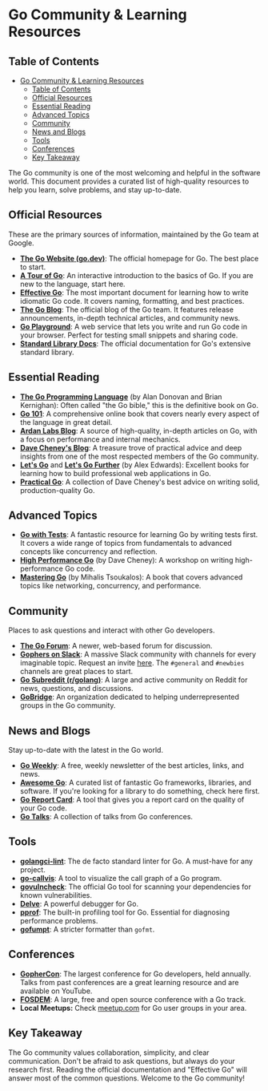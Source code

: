 # Go Community & Learning Resources

## Table of Contents
- [Go Community \& Learning Resources](#go-community--learning-resources)
  - [Table of Contents](#table-of-contents)
  - [Official Resources](#official-resources)
  - [Essential Reading](#essential-reading)
  - [Advanced Topics](#advanced-topics)
  - [Community](#community)
  - [News and Blogs](#news-and-blogs)
  - [Tools](#tools)
  - [Conferences](#conferences)
  - [Key Takeaway](#key-takeaway)

The Go community is one of the most welcoming and helpful in the software world. This document provides a curated list of high-quality resources to help you learn, solve problems, and stay up-to-date.

## Official Resources

These are the primary sources of information, maintained by the Go team at Google.

-   **[The Go Website (go.dev)](https://go.dev/)**: The official homepage for Go. The best place to start.
-   **[A Tour of Go](https://go.dev/tour/)**: An interactive introduction to the basics of Go. If you are new to the language, start here.
-   **[Effective Go](https://go.dev/doc/effective_go)**: The most important document for learning how to write idiomatic Go code. It covers naming, formatting, and best practices.
-   **[The Go Blog](https://go.dev/blog/)**: The official blog of the Go team. It features release announcements, in-depth technical articles, and community news.
-   **[Go Playground](https://go.dev/play/)**: A web service that lets you write and run Go code in your browser. Perfect for testing small snippets and sharing code.
-   **[Standard Library Docs](https://pkg.go.dev/std)**: The official documentation for Go's extensive standard library.

## Essential Reading

-   **[The Go Programming Language](https://www.gopl.io/)** (by Alan Donovan and Brian Kernighan): Often called "the Go bible," this is the definitive book on Go.
-   **[Go 101](https://go101.org/)**: A comprehensive online book that covers nearly every aspect of the language in great detail.
-   **[Ardan Labs Blog](https://www.ardanlabs.com/blog/)**: A source of high-quality, in-depth articles on Go, with a focus on performance and internal mechanics.
-   **[Dave Cheney's Blog](https://dave.cheney.net/)**: A treasure trove of practical advice and deep insights from one of the most respected members of the Go community.
-   **[Let's Go](https://alexedwards.net/blog/lets-go)** and **[Let's Go Further](https://alexedwards.net/blog/lets-go-further)** (by Alex Edwards): Excellent books for learning how to build professional web applications in Go.
-   **[Practical Go](https://dave.cheney.net/practical-go/presentation)**: A collection of Dave Cheney's best advice on writing solid, production-quality Go.

## Advanced Topics

-   **[Go with Tests](https://quii.gitbook.io/learn-go-with-tests/)**: A fantastic resource for learning Go by writing tests first. It covers a wide range of topics from fundamentals to advanced concepts like concurrency and reflection.
-   **[High Performance Go](https://github.com/davecheney/high-performance-go-workshop)** (by Dave Cheney): A workshop on writing high-performance Go code.
-   **[Mastering Go](https://www.packtpub.com/product/mastering-go-third-edition/9781803235829)** (by Mihalis Tsoukalos): A book that covers advanced topics like networking, concurrency, and performance.

## Community

Places to ask questions and interact with other Go developers.

-   **[The Go Forum](https://forum.golangbridge.org/)**: A newer, web-based forum for discussion.
-   **[Gophers on Slack](https://gophers.slack.com/)**: A massive Slack community with channels for every imaginable topic. Request an invite [here](https://gophers.slack.com/join/shared_invite/zt-21j6lwq4g-kQylgD~plL6um3202C~ocQ#/). The `#general` and `#newbies` channels are great places to start.
-   **[Go Subreddit (r/golang)](https://www.reddit.com/r/golang/)**: A large and active community on Reddit for news, questions, and discussions.
-   **[GoBridge](https://gobridge.org/)**: An organization dedicated to helping underrepresented groups in the Go community.

## News and Blogs

Stay up-to-date with the latest in the Go world.

-   **[Go Weekly](https://golangweekly.com/)**: A free, weekly newsletter of the best articles, links, and news.
-   **[Awesome Go](https://awesome-go.com/)**: A curated list of fantastic Go frameworks, libraries, and software. If you're looking for a library to do something, check here first.
-   **[Go Report Card](https://goreportcard.com/)**: A tool that gives you a report card on the quality of your Go code.
-   **[Go Talks](https://www.youtube.com/playlist?list=PL2ntRZ1ySWBf-_z-g0A5j2K-0lW5-BD_t)**: A collection of talks from Go conferences.

## Tools

-   **[golangci-lint](https://golangci-lint.run/)**: The de facto standard linter for Go. A must-have for any project.
-   **[go-callvis](https://github.com/ofabry/go-callvis)**: A tool to visualize the call graph of a Go program.
-   **[govulncheck](https://pkg.go.dev/golang.org/x/vuln/cmd/govulncheck)**: The official Go tool for scanning your dependencies for known vulnerabilities.
-   **[Delve](https://github.com/go-delve/delve)**: A powerful debugger for Go.
-   **[pprof](https://pkg.go.dev/net/http/pprof)**: The built-in profiling tool for Go. Essential for diagnosing performance problems.
-   **[gofumpt](https://github.com/mvdan/gofumpt)**: A stricter formatter than `gofmt`.

## Conferences

-   **[GopherCon](https://www.gophercon.com/)**: The largest conference for Go developers, held annually. Talks from past conferences are a great learning resource and are available on YouTube.
-   **[FOSDEM](https://fosdem.org/)**: A large, free and open source conference with a Go track.
-   **Local Meetups:** Check [meetup.com](https://www.meetup.com/) for Go user groups in your area.

## Key Takeaway

The Go community values collaboration, simplicity, and clear communication. Don't be afraid to ask questions, but always do your research first. Reading the official documentation and "Effective Go" will answer most of the common questions. Welcome to the Go community! 